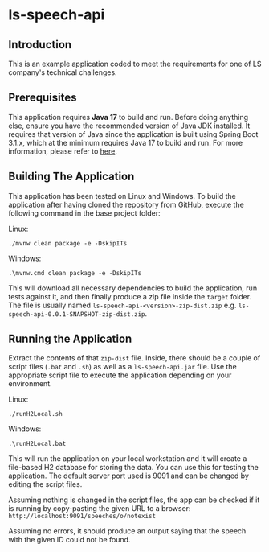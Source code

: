 # ls-speech-api

## Introduction

This is an example application coded to meet the requirements for one of LS company's technical challenges.

## Prerequisites

This application requires **Java 17** to build and run. Before doing anything else, ensure you have the recommended version of Java JDK installed. It requires that version of Java since the application is built using Spring Boot 3.1.x, which at the minimum requires Java 17 to build and run. For more information, please refer to [here](https://github.com/spring-projects/spring-boot/wiki/Spring-Boot-3.0-Release-Notes#java-17-baseline-and-java-19-support).

## Building The Application

This application has been tested on Linux and Windows. To build the application after having cloned the repository from GitHub, execute the following command in the base project folder:

Linux:
```shell
./mvnw clean package -e -DskipITs
```

Windows:
```shell
.\mvnw.cmd clean package -e -DskipITs
```

This will download all necessary dependencies to build the application, run tests against it, and then finally produce a zip file inside the `target` folder. The file is usually named `ls-speech-api-<version>-zip-dist.zip` e.g. `ls-speech-api-0.0.1-SNAPSHOT-zip-dist.zip`.

## Running the Application

Extract the contents of that `zip-dist` file. Inside, there should be a couple of script files (`.bat` and `.sh`) as well as a `ls-speech-api.jar` file. Use the appropriate script file to execute the application depending on your environment.

Linux:
```shell
./runH2Local.sh
```

Windows:
```shell
.\runH2Local.bat
```

This will run the application on your local workstation and it will create a file-based H2 database for storing the data. You can use this for testing the application. The default server port used is 9091 and can be changed by editing the script files.

Assuming nothing is changed in the script files, the app can be checked if it is running by copy-pasting the given URL to a browser: `http://localhost:9091/speeches/o/notexist`

Assuming no errors, it should produce an output saying that the speech with the given ID could not be found.
